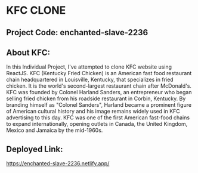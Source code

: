 # KFC CLONE
## Project Code: enchanted-slave-2236
## About KFC:
In this Individual Project, I've attempted to clone KFC website using ReactJS.
KFC (Kentucky Fried Chicken) is an American fast food restaurant chain headquartered in Louisville, Kentucky, that specializes in fried chicken. It is the world's second-largest restaurant chain after McDonald's. KFC was founded by Colonel Harland Sanders, an entrepreneur who began selling fried chicken from his roadside restaurant in Corbin, Kentucky. By branding himself as "Colonel Sanders", Harland became a prominent figure of American cultural history and his image remains widely used in KFC advertising to this day. KFC was one of the first American fast-food chains to expand internationally, opening outlets in Canada, the United Kingdom, Mexico and Jamaica by the mid-1960s.
## Deployed Link:
https://enchanted-slave-2236.netlify.app/
